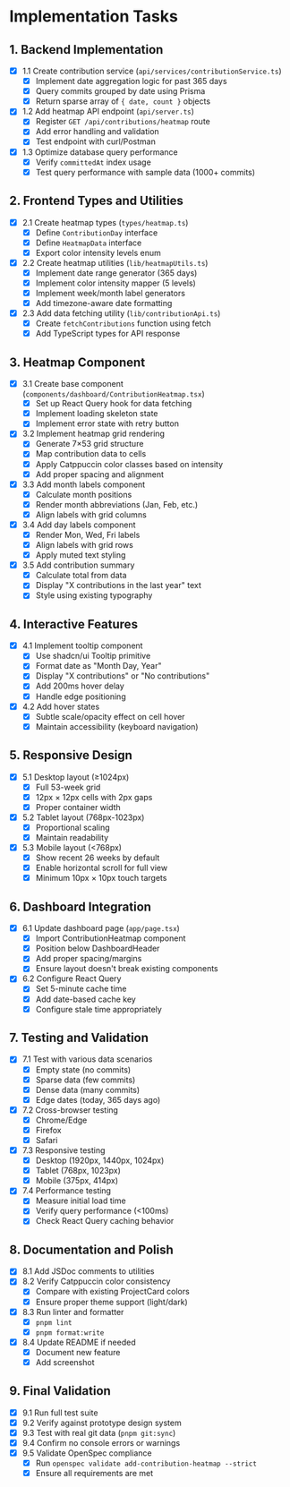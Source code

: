 # Implementation Tasks

## 1. Backend Implementation

- [x] 1.1 Create contribution service (`api/services/contributionService.ts`)
  - [x] Implement date aggregation logic for past 365 days
  - [x] Query commits grouped by date using Prisma
  - [x] Return sparse array of `{ date, count }` objects
- [x] 1.2 Add heatmap API endpoint (`api/server.ts`)
  - [x] Register `GET /api/contributions/heatmap` route
  - [x] Add error handling and validation
  - [x] Test endpoint with curl/Postman
- [x] 1.3 Optimize database query performance
  - [x] Verify `committedAt` index usage
  - [x] Test query performance with sample data (1000+ commits)

## 2. Frontend Types and Utilities

- [x] 2.1 Create heatmap types (`types/heatmap.ts`)
  - [x] Define `ContributionDay` interface
  - [x] Define `HeatmapData` interface
  - [x] Export color intensity levels enum
- [x] 2.2 Create heatmap utilities (`lib/heatmapUtils.ts`)
  - [x] Implement date range generator (365 days)
  - [x] Implement color intensity mapper (5 levels)
  - [x] Implement week/month label generators
  - [x] Add timezone-aware date formatting
- [x] 2.3 Add data fetching utility (`lib/contributionApi.ts`)
  - [x] Create `fetchContributions` function using fetch
  - [x] Add TypeScript types for API response

## 3. Heatmap Component

- [x] 3.1 Create base component (`components/dashboard/ContributionHeatmap.tsx`)
  - [x] Set up React Query hook for data fetching
  - [x] Implement loading skeleton state
  - [x] Implement error state with retry button
- [x] 3.2 Implement heatmap grid rendering
  - [x] Generate 7×53 grid structure
  - [x] Map contribution data to cells
  - [x] Apply Catppuccin color classes based on intensity
  - [x] Add proper spacing and alignment
- [x] 3.3 Add month labels component
  - [x] Calculate month positions
  - [x] Render month abbreviations (Jan, Feb, etc.)
  - [x] Align labels with grid columns
- [x] 3.4 Add day labels component
  - [x] Render Mon, Wed, Fri labels
  - [x] Align labels with grid rows
  - [x] Apply muted text styling
- [x] 3.5 Add contribution summary
  - [x] Calculate total from data
  - [x] Display "X contributions in the last year" text
  - [x] Style using existing typography

## 4. Interactive Features

- [x] 4.1 Implement tooltip component
  - [x] Use shadcn/ui Tooltip primitive
  - [x] Format date as "Month Day, Year"
  - [x] Display "X contributions" or "No contributions"
  - [x] Add 200ms hover delay
  - [x] Handle edge positioning
- [x] 4.2 Add hover states
  - [x] Subtle scale/opacity effect on cell hover
  - [x] Maintain accessibility (keyboard navigation)

## 5. Responsive Design

- [x] 5.1 Desktop layout (≥1024px)
  - [x] Full 53-week grid
  - [x] 12px × 12px cells with 2px gaps
  - [x] Proper container width
- [x] 5.2 Tablet layout (768px-1023px)
  - [x] Proportional scaling
  - [x] Maintain readability
- [x] 5.3 Mobile layout (<768px)
  - [x] Show recent 26 weeks by default
  - [x] Enable horizontal scroll for full view
  - [x] Minimum 10px × 10px touch targets

## 6. Dashboard Integration

- [x] 6.1 Update dashboard page (`app/page.tsx`)
  - [x] Import ContributionHeatmap component
  - [x] Position below DashboardHeader
  - [x] Add proper spacing/margins
  - [x] Ensure layout doesn't break existing components
- [x] 6.2 Configure React Query
  - [x] Set 5-minute cache time
  - [x] Add date-based cache key
  - [x] Configure stale time appropriately

## 7. Testing and Validation

- [x] 7.1 Test with various data scenarios
  - [x] Empty state (no commits)
  - [x] Sparse data (few commits)
  - [x] Dense data (many commits)
  - [x] Edge dates (today, 365 days ago)
- [x] 7.2 Cross-browser testing
  - [x] Chrome/Edge
  - [x] Firefox
  - [x] Safari
- [x] 7.3 Responsive testing
  - [x] Desktop (1920px, 1440px, 1024px)
  - [x] Tablet (768px, 1023px)
  - [x] Mobile (375px, 414px)
- [x] 7.4 Performance testing
  - [x] Measure initial load time
  - [x] Verify query performance (<100ms)
  - [x] Check React Query caching behavior

## 8. Documentation and Polish

- [x] 8.1 Add JSDoc comments to utilities
- [x] 8.2 Verify Catppuccin color consistency
  - [x] Compare with existing ProjectCard colors
  - [x] Ensure proper theme support (light/dark)
- [x] 8.3 Run linter and formatter
  - [x] `pnpm lint`
  - [x] `pnpm format:write`
- [x] 8.4 Update README if needed
  - [x] Document new feature
  - [x] Add screenshot

## 9. Final Validation

- [x] 9.1 Run full test suite
- [x] 9.2 Verify against prototype design system
- [x] 9.3 Test with real git data (`pnpm git:sync`)
- [x] 9.4 Confirm no console errors or warnings
- [x] 9.5 Validate OpenSpec compliance
  - [x] Run `openspec validate add-contribution-heatmap --strict`
  - [x] Ensure all requirements are met
